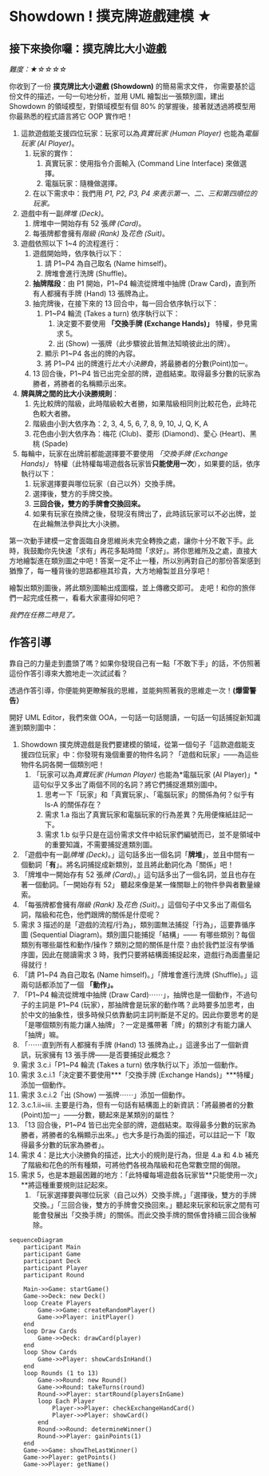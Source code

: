 # **Showdown ! 撲克牌遊戲建模 ★**

## **接下來換你囉：撲克牌比大小遊戲**

*難度：★☆☆☆☆*

你收到了一份 **撲克牌比大小遊戲 (Showdown)** 的簡易需求文件， 你需要基於這份文件的描述，一句一句地分析，並用 UML 繪製出一張類別圖，建出 Showdown 的領域模型，對領域模型有個 80% 的掌握後，接著就透過將模型用你最熟悉的程式語言將它 OOP 實作吧！

1. 這款遊戲能支援四位玩家：玩家可以為*真實玩家 (Human Player)* 也能為*電腦玩家 (AI Player)*。
    1. 玩家的實作：
        1. 真實玩家：使用指令介面輸入 (Command Line Interface) 來做選擇。
        2. 電腦玩家：隨機做選擇。
    2. 在以下需求中：我們用 *P1, P2, P3, P4 來表示第一、二、三和第四順位的玩家。*
2. 遊戲中有一副*牌堆 (Deck)*。
    1. 牌堆中一開始存有 52 張*牌 (Card)*。
    2. 每張牌都會擁有*階級 (Rank)* 及*花色 (Suit)*。
3. 遊戲依照以下 1~4 的流程進行：
    1. 遊戲開始時，依序執行以下：
        1. 請 P1~P4 為自己取名 (Name himself)。
        2. 牌堆會進行洗牌 (Shuffle)。
    2. **抽牌階段**：由 P1 開始，P1~P4 輪流從牌堆中抽牌 (Draw Card)，直到所有人都擁有手牌 (Hand) 13 張牌為止。
    3. 抽完牌後，在接下來的 13 回合中，每一回合依序執行以下：
        1. P1~P4 輪流 (Takes a turn) 依序執行以下：
            1. 決定要不要使用 **「交換手牌 (Exchange Hands)」** 特權，參見需求 5。
            2. 出 (Show) 一張牌（此步驟彼此皆無法知曉彼此出的牌）。
        2. 顯示 P1~P4 各出的牌的內容。
        3. 將 P1~P4 出的牌進行*比大小決勝負*，將最勝者的分數(Point)加一。
    4. 13 回合後，P1~P4 皆已出完全部的牌，遊戲結束。取得最多分數的玩家為勝者，將勝者的名稱顯示出來。
4. **牌與牌之間的比大小決勝規則**：
    1. 先比較牌的階級，此時階級較大者勝，如果階級相同則比較花色，此時花色較大者勝。
    2. 階級由小到大依序為：2, 3, 4, 5, 6, 7, 8, 9, 10, J, Q, K, A
    3. 花色由小到大依序為：梅花 (Club)、菱形 (Diamond)、愛心 (Heart)、黑桃 (Spade)
5. 每輪中，玩家在出牌前都能選擇要不要使用 *「交換手牌 (Exchange Hands)」* 特權（此特權每場遊戲各玩家皆**只能使用一次**），如果要的話，依序執行以下：
    1. 玩家選擇要與哪位玩家（自己以外）交換手牌。
    2. 選擇後，雙方的手牌交換。
    3. **三回合後，雙方的手牌會交換回來。**
    4. 如果有玩家在換牌之後，發現沒有牌出了，此時該玩家可以不必出牌，並在此輪無法參與比大小決勝。

第一次動手建模一定會面臨自身思維尚未完全轉換之處，讓你十分不敢下手。此時，我鼓勵你先快速「求有」再花多點時間「求好」。將你思維所及之處，直接大方地繪製進在類別圖之中吧！答案一定不止一種，所以別再對自己的那份答案感到猶豫了，每一種背後的思路都極其珍貴，大方地繪製並且分享吧！

繪製出類別圖後，將此類別圖輸出成圖檔，並上傳繳交即可。 走吧！和你的旅伴們一起完成任務一，看看大家畫得如何吧？

*我們在任務二時見了。*

## **作答引導**

靠自己的力量走到盡頭了嗎？如果你發現自己有一點「不敢下手」的話，不仿照著這份作答引導來大膽地走一次試試看？

透過作答引導，你便能夠更瞭解我的思維，並能夠照著我的思維走一次！**(爆雷警告）**

開好 UML Editor，我們來做 OOA，一句話一句話閱讀，一句話一句話捕捉新知識進到類別圖中：

1. Showdown 撲克牌遊戲是我們要建模的領域，從第一個句子「這款遊戲能支援四位玩家」中：你發現有幾個重要的物件名詞？「遊戲和玩家」——為這些物件名詞各開一個類別吧！
    1. 「玩家可以為*真實玩家 (Human Player)* 也能為*電腦玩家 (AI Player)」*這句似乎又多出了兩個不同的名詞？將它們捕捉進類別圖中。
        1. 思考一下「玩家」和「真實玩家」、「電腦玩家」的關係為何？似乎有 Is-A 的關係存在？
        2. 需求 1.a 指出了真實玩家和電腦玩家的行為差異？先用便條紙註記一下。
        3. 需求 1.b 似乎只是在這份需求文件中給玩家們編號而已，並不是領域中的重要知識，不需要捕捉進類別圖。
2. 「遊戲中有一副*牌堆 (Deck)*。」這句話多出一個名詞「**牌堆**」，並且中間有一個動詞「**有**」。將名詞捕捉成新類別，並且將此動詞化為「關係」吧！
3. 「牌堆中一開始存有 52 張*牌 (Card)*。」這句話多出了一個名詞，並且也存在著一個動詞。「一開始存有 52」 聽起來像是某一條關聯上的物件參與者數量線索。
4. 「每張牌都會擁有*階級 (Rank)* 及*花色 (Suit)*。」這個句子中又多出了兩個名詞，階級和花色，他們跟牌的關係是什麼呢？
5. 需求 3 描述的是「遊戲的流程/行為」，類別圖無法捕捉「行為」，這要靠循序圖 (Sequential Diagram)。類別圖只能捕捉「結構」—— 有哪些類別？每個類別有哪些屬性和動作/操作？類別之間的關係是什麼？由於我們並沒有學循序圖，因此在閱讀需求 3 時，我們只要將結構面捕捉起來，遊戲行為面盡量記得就行！
6. 「請 P1~P4 為自己取名 (Name himself)。」「牌堆會進行洗牌 (Shuffle)。」這兩句話都添加了一個 **「動作」。**
7. 「P1~P4 輪流從牌堆中抽牌 (Draw Card)⋯⋯」，抽牌也是一個動作，不過句子的主詞是 P1~P4 (玩家），那抽牌會是玩家的動作嗎？此時要多加思考，由於中文的抽象性，很多時候只依靠動詞主詞判斷是不足的。因此你要思考的是「是哪個類別有能力讓人抽牌」？一定是攜帶著「牌」的類別才有能力讓人「抽牌」嘛。
8. 「⋯⋯直到所有人都擁有手牌 (Hand) 13 張牌為止。」這邊多出了一個新資訊，玩家擁有 13 張手牌——是否要捕捉此概念？
9. 需求 3.c.i「P1~P4 輪流 (Takes a turn) 依序執行以下」添加一個動作。
10. 需求 3.c.i.1「決定要不要使用***「交換手牌 (Exchange Hands)」***特權」添加一個動作。
11. 需求 3.c.i.2「出 (Show) 一張牌⋯⋯」添加一個動作。
12. 3.c.1.ii~iii. 主要是行為，但有一句話有結構面上的新資訊：「將最勝者的分數(Point)加一」——分數，聽起來是某類別的屬性？
13. 「13 回合後，P1~P4 皆已出完全部的牌，遊戲結束。取得最多分數的玩家為勝者，將勝者的名稱顯示出來。」也大多是行為面的描述，可以註記一下「取得最多分數的玩家為勝者」。
14. 需求 4：是比大小決勝負的描述，比大小的規則是行為，但是 4.a 和 4.b 補充了階級和花色的所有種類，可將他們各視為階級和花色常數空間的侷限。
15. 需求 5，也是本題最困難的地方：「此特權每場遊戲各玩家皆**只能使用一次」**將這種重要規則註記起來。
    1. 「玩家選擇要與哪位玩家（自己以外）交換手牌。」「選擇後，雙方的手牌交換。」「三回合後，雙方的手牌會交換回來。」聽起來玩家和玩家之間有可能會發展出「交換手牌」的關係。而此交換手牌的關係會持續三回合後解除。

```mermaid
sequenceDiagram
    participant Main
    participant Game
    participant Deck
    participant Player
    participant Round

    Main->>Game: startGame()
    Game->>Deck: new Deck()
    loop Create Players
        Game->>Game: createRandomPlayer()
        Game->>Player: initPlayer()
    end
    loop Draw Cards
        Game->>Deck: drawCard(player)
    end
    loop Show Cards
        Game->>Player: showCardsInHand()
    end
    loop Rounds (1 to 13)
        Game->>Round: new Round()
        Game->>Round: takeTurns(round)
        Round->>Player: startRound(playersInGame)
        loop Each Player
            Player->>Player: checkExchangeHandCard()
            Player->>Player: showCard()
        end
        Round->>Round: determineWinner()
        Round->>Player: gainPoints(1)
    end
    Game->>Game: showTheLastWinner()
    Game->>Player: getPoints()
    Game->>Player: getName()